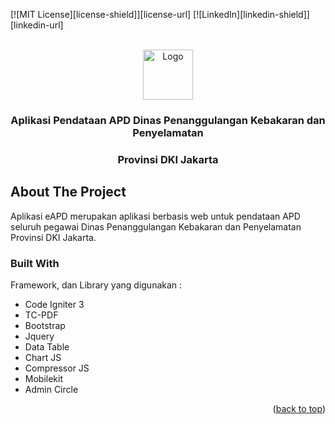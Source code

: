 <!-- Improved compatibility of back to top link: See: https://github.com/othneildrew/Best-README-Template/pull/73 -->
<a name="readme-top"></a>

[![MIT License][license-shield]][license-url]
[![LinkedIn][linkedin-shield]][linkedin-url]



<!-- PROJECT LOGO -->
<br />
<div align="center">
  <a href="https://github.com/bidCegahDamkar/eapd/blob/main/assets/img/logo-eapd.png">
    <img src="images/logo.png" alt="Logo" width="80" height="80">
  </a>

  <h3 align="center">Aplikasi Pendataan APD Dinas Penanggulangan Kebakaran dan Penyelamatan</h3>
  <h3 align="center">Provinsi DKI Jakarta</h3>

</div>




<!-- ABOUT THE PROJECT -->
## About The Project


Aplikasi eAPD merupakan aplikasi berbasis web untuk pendataan APD seluruh pegawai Dinas Penanggulangan Kebakaran dan Penyelamatan Provinsi DKI Jakarta.



### Built With

Framework, dan Library yang digunakan :

* Code Igniter 3
* TC-PDF
* Bootstrap
* Jquery
* Data Table
* Chart JS
* Compressor JS
* Mobilekit
* Admin Circle

<p align="right">(<a href="#readme-top">back to top</a>)</p>

